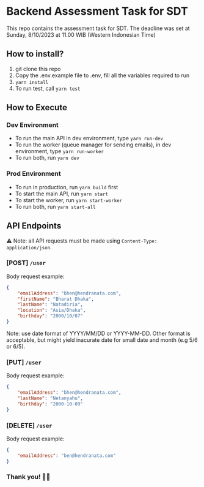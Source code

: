 # Backend Assessment Task for SDT

This repo contains the assessment task for SDT. The deadline was set at Sunday, 8/10/2023 at 11.00 WIB (Western Indonesian Time)

## How to install?

1. git clone this repo
2. Copy the .env.example file to .env, fill all the variables required to run
3. `yarn install`
4. To run test, call `yarn test`

## How to Execute

### Dev Environment

- To run the main API in dev environment, type `yarn run-dev`
- To run the worker (queue manager for sending emails), in dev environment, type `yarn run-worker`
- To run both, run `yarn dev`

### Prod Environment

- To run in production, run `yarn build` first
- To start the main API, run `yarn start`
- To start the worker, run `yarn start-worker`
- To run both, run `yarn start-all`

## API Endpoints

⚠️ Note: all API requests must be made using `Content-Type: application/json`.

### [POST] `/user`

Body request example:

```json
{
    "emailAddress": "bhen@hendranata.com",
    "firstName": "Bharat Dhaka",
    "lastName": "Natadiria",
    "location": "Asia/Dhaka",
    "birthday": "2000/10/07"
}
```

Note: use date format of YYYY/MM/DD or YYYY-MM-DD. Other format is acceptable, but might yield inacurate date for small date and month (e.g 5/6 or 6/5).

### [PUT] `/user`

Body request example:

```json
{
    "emailAddress": "bhen@hendranata.com",
    "lastName": "Netanyahu",
    "birthday": "2000-10-09"
}
```

### [DELETE] `/user`

Body request example:

```json
{
    "emailAddress": "ben@hendranata.com"
}
```

### Thank you! 🙌🎉
